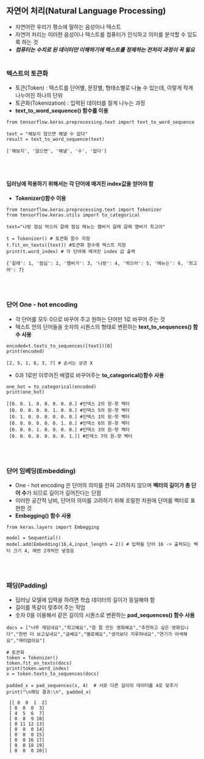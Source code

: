 ## 자연어 처리(Natural Language Processing)
 - 자연어란 우리가 평소에 말하는 음성이나 텍스트
 - 자연어 처리는 이러한 음성이나 텍스트를 컴퓨터가 인식하고 의미를 분석할 수 있도록 하는 것
 - ***컴퓨터는 수치로 된 데이터만 이해하기에 텍스트를 정제하는 전처리 과정이 꼭 필요***
<br><br>
### 텍스트의 토큰화
 - 토큰(Token) : 텍스트를 단어별, 문장별, 형태소별로 나눌 수 있는데, 이렇게 작게 나누어진 하나의 단위
 - 토큰화(Tokenization) : 입력된 데이터를 잘게 나누는 과정
 - **text_to_word_sequence() 함수를 이용**
```python3
from tensorflow.keras.preprocessing.text import text_to_word_sequence

text = "해보지 않으면 해낼 수 없다"
result = text_to_word_sequence(text)
```
```
['해보지', '않으면', '해낼', '수', '없다']
```
<br><br>
#### 딥러닝에 적용하기 위해서는 각 단어에 매겨진 index값을 얻어야 함
 - **Tokenizer()함수 이용**
 ```python3
from tensorflow.keras.preprocessing.text import Tokenizer
from tensorflow.keras.utils import to_categorical

text="나랑 점심 먹으러 갈래 점심 메뉴는 햄버거 갈래 갈래 햄버거 최고야"

t = Tokenizer() # 토큰화 함수 지정
t.fit_on_texts([text]) #토큰화 함수에 텍스트 지정
print(t.word_index) # 각 단어에 매겨진 index 값 출력
 ```
 ```
 {'갈래': 1, '점심': 2, '햄버거': 3, '나랑': 4, '먹으러': 5, '메뉴는': 6, '최고야': 7}
 ```
 <br><br>
### 단어 One - hot encoding
  - 각 단어를 모두 0으로 바꾸어 주고 원하는 단어만 1로 바꾸어 주는 것
  - 텍스트 안의 단어들을 숫자의 시퀀스의 형태로 변환하는 **text_to_sequences() 함수 사용**
```python3
encoded=t.texts_to_sequences([text])[0]
print(encoded)
```
```
[2, 5, 1, 6, 3, 7] # 순서는 상관 X
```
  - 0과 1로만 이루어진 배열로 바꾸어주는 **to_categorical()함수 사용**
```python3
one_hot = to_categorical(encoded)
print(one_hot)
```
```
[[0. 0. 1. 0. 0. 0. 0. 0.] #인덱스 2의 원-핫 벡터
 [0. 0. 0. 0. 0. 1. 0. 0.] #인덱스 5의 원-핫 벡터
 [0. 1. 0. 0. 0. 0. 0. 0.] #인덱스 1의 원-핫 벡터
 [0. 0. 0. 0. 0. 0. 1. 0.] #인덱스 6의 원-핫 벡터
 [0. 0. 0. 1. 0. 0. 0. 0.] #인덱스 3의 원-핫 벡터
 [0. 0. 0. 0. 0. 0. 0. 1.]] #인덱스 7의 원-핫 벡터
 ```
 <br><br>
 ### 단어 임베딩(Embedding)
  - One - hot encoding 은 단어의 의미를 전혀 고려하지 않으며 **벡터의 길이가 총 단어 수**가 되므로 길이가 길어진다는 단점
  - 이러한 공간적 낭비, 단어의 의미를 고려하기 위해 조밀한 차원에 단어를 벡터로 표현한 것
  - **Embegging() 함수 사용**
```python3
from keras.layers import Embegging

model = Sequential()
model.add(Embedding(16,4,input_length = 2)) # 입력될 단어 16 -> 출력되는 벡터 크기 4, 매번 2개씩만 넣겠음
```
<br><br>
### 패딩(Padding) 
 - 딥러닝 모델에 입력을 하려면 학습 데이터의 길이가 동일해야 함
 - 길이를 똑같이 맞추어 주는 작업
 - 숫자 0을 이용해서 같은 길이의 시퀀스로 변환하는 **pad_sequences() 함수 사용**
```python3
docs = ["너무 재밌네요","최고예요","참 잘 만든 영화예요","추천하고 싶은 영화입니다","한번 더 보고싶네요","글쎄요","별로예요","생각보다 지루하네요","연기가 어색해요","재미없어요"]

# 토큰화 
token = Tokenizer()
token.fit_on_texts(docs)
print(token.word_index)
x = token.texts_to_sequences(docs)

padded_x = pad_sequences(x, 4)  # 서로 다른 길이의 데이터를 4로 맞추기
print("\n패딩 결과:\n", padded_x)
```
```
 [[ 0  0  1  2]
 [ 0  0  0  3]
 [ 4  5  6  7]
 [ 0  8  9 10]
 [ 0 11 12 13]
 [ 0  0  0 14]
 [ 0  0  0 15]
 [ 0  0 16 17]
 [ 0  0 18 19]
 [ 0  0  0 20]]
```
